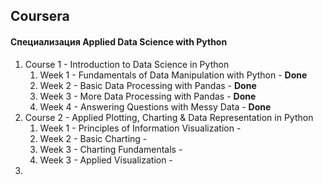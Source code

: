 ## Coursera

#### Специализация Applied Data Science with Python

1. Course 1 - Introduction to Data Science in Python
   1. Week 1 - Fundamentals of Data Manipulation with Python - __Done__
   2. Week 2 - Basic Data Processing with Pandas - __Done__
   3. Week 3 - More Data Processing with Pandas - __Done__
   4. Week 4 - Answering Questions with Messy Data - __Done__
2. Course 2 - Applied Plotting, Charting & Data Representation in Python
   1. Week 1 - Principles of Information Visualization - 
   2. Week 2 - Basic Charting - 
   3. Week 3 - Charting Fundamentals - 
   4. Week 3 - Applied Visualization - 
3. 